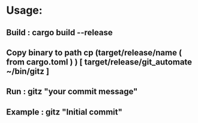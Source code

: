 # Usage:

## Build : cargo build --release

## Copy binary to path cp (target/release/name ( from cargo.toml ) )  [ target/release/git_automate ~/bin/gitz ]

## Run : gitz "your commit message"

## Example : gitz "Initial commit"
